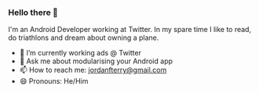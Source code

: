 ### Hello there 👋

I'm an Android Developer working at Twitter. In my spare time I like to read, do triathlons and dream about owning a plane.


- 🔭 I’m currently working ads @ Twitter
- 💬 Ask me about modularising your Android app
- 📫 How to reach me: jordanfterry@gmail.com
- 😄 Pronouns: He/Him
